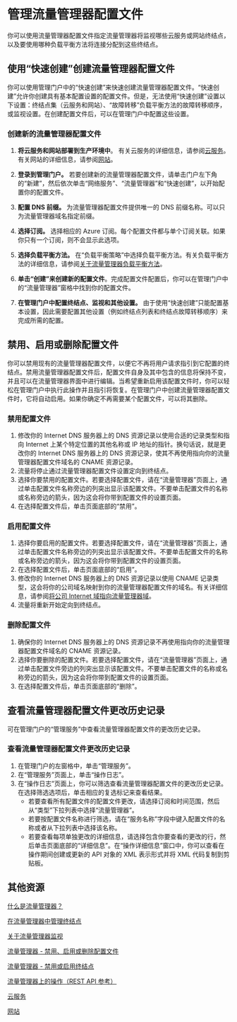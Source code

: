<properties
   pageTitle="管理 Azure 流量管理器配置文件 | Azure"
   description="本文将帮助你创建、禁用、启用、删除流量管理器配置文件以及查看 Azure 流量管理器配置文件的历史记录。"
   services="traffic-manager"
   documentationCenter=""
   authors="joaoma"
   manager="adinah"
   editor="tysonn" />
<tags
   ms.service="traffic-manager"
   ms.date="08/19/2015"
   wacn.date="10/03/2015" />

# 管理流量管理器配置文件

你可以使用流量管理器配置文件指定流量管理器将监视哪些云服务或网站终结点，以及要使用哪种负载平衡方法将连接分配到这些终结点。

## 使用“快速创建”创建流量管理器配置文件

你可以使用管理门户中的“快速创建”来快速创建流量管理器配置文件。“快速创建”允许你创建具有基本配置设置的配置文件。但是，无法使用“快速创建”设置以下设置：终结点集（云服务和网站）、“故障转移”负载平衡方法的故障转移顺序，或监视设置。在创建配置文件后，可以在管理门户中配置这些设置。

### 创建新的流量管理器配置文件

1. **将云服务和网站部署到生产环境中**。 有关云服务的详细信息，请参阅[云服务](https://msdn.microsoft.com/zh-CN/library/jj155995.aspx)。有关网站的详细信息，请参阅[网站](/home/features/web-site/)。

2. **登录到管理门户。** 若要创建新的流量管理器配置文件，请单击门户左下角的“新建”，然后依次单击“网络服务”、“流量管理器”和“快速创建”，以开始配置你的配置文件。
3. **配置 DNS 前缀。** 为流量管理器配置文件提供唯一的 DNS 前缀名称。可以只为流量管理器域名指定前缀。
4. **选择订阅。** 选择相应的 Azure 订阅。每个配置文件都与单个订阅关联。如果你只有一个订阅，则不会显示此选项。
5. **选择负载平衡方法。** 在“负载平衡策略”中选择负载平衡方法。有关负载平衡方法的详细信息，请参阅[关于流量管理器负载平衡方法](/documentation/articles/traffic-manager-load-balancing-methods)。
6. **单击“创建”来创建新的配置文件**。完成配置文件配置后，你可以在管理门户中的“流量管理器”窗格中找到你的配置文件。
7. **在管理门户中配置终结点、监视和其他设置。** 由于使用“快速创建”只能配置基本设置，因此需要配置其他设置（例如终结点列表和终结点故障转移顺序）来完成所需的配置。

## 禁用、启用或删除配置文件

你可以禁用现有的流量管理器配置文件，以便它不再将用户请求指引到它配置的终结点。禁用流量管理器配置文件后，配置文件自身及其中包含的信息将保持不变，并且可以在流量管理器界面中进行编辑。当希望重新启用该配置文件时，你可以轻松在管理门户中执行此操作并且指引将恢复。在管理门户中创建流量管理器配置文件时，它将自动启用。如果你确定不再需要某个配置文件，可以将其删除。

### 禁用配置文件

1. 修改你的 Internet DNS 服务器上的 DNS 资源记录以使用合适的记录类型和指向 Internet 上某个特定位置的其他名称或 IP 地址的指针。换句话说，就是更改你的 Internet DNS 服务器上的 DNS 资源记录，使其不再使用指向你的流量管理器配置文件域名的 CNAME 资源记录。
2. 流量将停止通过流量管理器配置文件设置定向到终结点。
3. 选择你要禁用的配置文件。若要选择配置文件，请在“流量管理器”页面上，通过单击配置文件名称旁边的列突出显示该配置文件。不要单击配置文件的名称或名称旁边的箭头，因为这会将你带到配置文件的设置页面。
4. 在选择配置文件后，单击页面底部的“禁用”。

### 启用配置文件

1. 选择你要启用的配置文件。若要选择配置文件，请在“流量管理器”页面上，通过单击配置文件名称旁边的列突出显示该配置文件。不要单击配置文件的名称或名称旁边的箭头，因为这会将你带到配置文件的设置页面。
2. 在选择配置文件后，单击页面底部的“启用”。
3. 修改你的 Internet DNS 服务器上的 DNS 资源记录以使用 CNAME 记录类型，这会将你的公司域名映射到你的流量管理器配置文件的域名。有关详细信息，请参阅[将公司 Internet 域指向流量管理器域](/documentation/articles/traffic-manager-point-internet-domain)。
4. 流量将重新开始定向到终结点。

### 删除配置文件

1. 确保你的 Internet DNS 服务器上的 DNS 资源记录不再使用指向你的流量管理器配置文件域名的 CNAME 资源记录。
2. 选择你要删除的配置文件。若要选择配置文件，请在“流量管理器”页面上，通过单击配置文件旁边的列突出显示该配置文件。不要单击配置文件的名称或名称旁边的箭头，因为这会将你带到配置文件的设置页面。
4. 在选择配置文件后，单击页面底部的“删除”。

## 查看流量管理器配置文件更改历史记录

可在管理门户的“管理服务”中查看流量管理器配置文件的更改历史记录。

### 查看流量管理器配置文件更改历史记录

1. 在管理门户的左窗格中，单击“管理服务”。
2. 在“管理服务”页面上，单击“操作日志”。
3. 在“操作日志”页面上，你可以筛选查看流量管理器配置文件的更改历史记录。在选择筛选选项后，单击相应的复选标记来查看结果。
   - 若要查看所有配置文件的配置文件更改，请选择订阅和时间范围，然后从“类型”下拉列表中选择“流量管理器”。
   - 若要按配置文件名称进行筛选，请在“服务名称”字段中键入配置文件的名称或者从下拉列表中选择该名称。
   - 若要查看每项单独更改的详细信息，请选择包含你要查看的更改的行，然后单击页面底部的“详细信息”。在“操作详细信息”窗口中，你可以查看在操作期间创建或更新的 API 对象的 XML 表示形式并将 XML 代码复制到剪贴板。


## 其他资源

[什么是流量管理器？](/documentation/articles/traffic-manager-overview)

[在流量管理器中管理终结点](/documentation/articles/traffic-manager-endpoints)

[关于流量管理器监视](/documentation/articles/traffic-manager-monitoring)

[流量管理器 - 禁用、启用或删除配置文件](/documentation/articles/disable-enable-or-delete-a-profile)

[流量管理器 - 禁用或启用终结点](/documentation/articles/disable-or-enable-an-endpoint)

[流量管理器上的操作（REST API 参考）](https://msdn.microsoft.com/zh-CN/library/hh758255.aspx)

[云服务](https://msdn.microsoft.com/zh-CN/library/jj155995.aspx)

[网站](/home/features/web-site/)

<!---HONumber=71-->